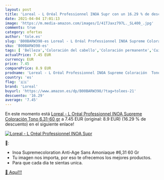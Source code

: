 ```yaml
---
layout: post
title: 'Loreal - L Oréal Professionnel INOA Supr con un 16.29 % de descuento'
date: 2021-04-04 17:01:13
image: 'https://m.media-amazon.com/images/I/41TJaxz797L._SL400_.jpg'
comments: true
category: ofertas
author: 'tole.es'
slug: 'B00BARW398-es Loreal - L Oréal Professionnel INOA Supreme Coloración...'
sku: 'B00BARW398-es'
tags: [ 'Belleza','Coloración del cabello','Coloración permanente','Cuidado del cabello','loreal','oréal', ]
actualPrice: 7.45 EUR
currency: EUR
price: 7.45
comparePrice: 8.9 EUR
prodname: 'Loreal - L Oréal Professionnel INOA Supreme Coloración  Tono 6.31-60 gr'
country: 'es'
flag: '🇪🇸'
brand: 'Loreal'
buyurl: 'https://www.amazon.es/dp/B00BARW398/?tag=tolees-21'
descuento: '16.29'
average: '7.45'
---
```


En este momento está [Loreal - L Oréal Professionnel INOA Supreme Coloración  Tono 6.31-60 gr](https://www.amazon.es/dp/B00BARW398/?tag=tolees-21) a 7.45 EUR (original: 8.9 EUR) (16.29 %  de descuento) en el siguiente enlace!

[![Loreal - L Oréal Professionnel INOA Supr](https://m.media-amazon.com/images/I/41TJaxz797L._SL400_.jpg)](https://www.amazon.es/dp/B00BARW398/?tag=tolees-21)

🔎:

- Inoa Supremecoloration Anti-Age Sans Amoniaque #6,31 60 Gr
- Tu imagen nos importa, por eso te ofrecemos los mejores productos.
- Para que cada dia te sientas unica.

[🛒 Aquí!!!](https://www.amazon.es/dp/B00BARW398/?tag=tolees-21)
